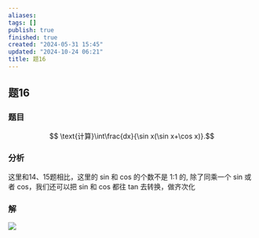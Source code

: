 ```yaml
---
aliases: 
tags: []
publish: true
finished: true
created: "2024-05-31 15:45"
updated: "2024-10-24 06:21"
title: 题16
---
```

## 题16
### 题目
$$ \text{计算}\int\frac{dx}{\sin x(\sin x+\cos x)}.$$
### 分析
这里和14、15题相比，这里的 sin 和 cos 的个数不是 1:1 的, 除了同乘一个 sin 或者 cos，我们还可以把 sin 和 cos 都往 tan 去转换，做齐次化
### 解
![](https://img.hwenyi.tech/202402290000366.webp)
